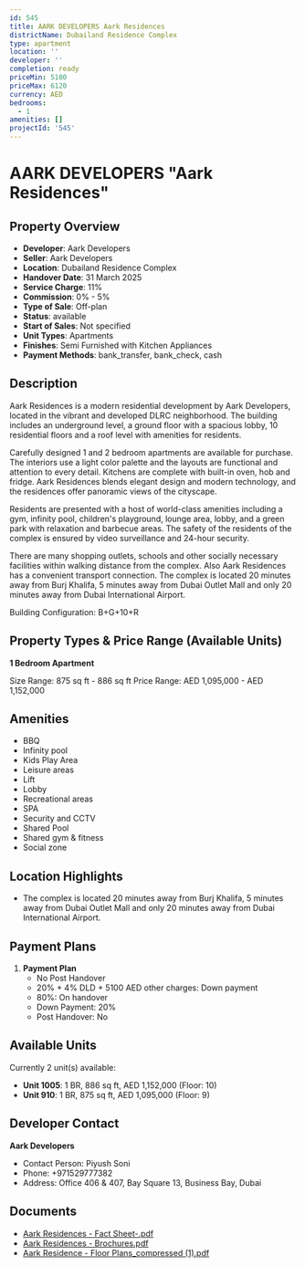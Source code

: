 ```yaml
---
id: 545
title: AARK DEVELOPERS Aark Residences
districtName: Dubailand Residence Complex
type: apartment
location: ''
developer: ''
completion: ready
priceMin: 5100
priceMax: 6120
currency: AED
bedrooms:
  - 1
amenities: []
projectId: '545'
---
```


# AARK DEVELOPERS "Aark Residences"

## Property Overview
- **Developer**: Aark Developers
- **Seller**: Aark Developers
- **Location**: Dubailand Residence Complex
- **Handover Date**: 31 March 2025
- **Service Charge**: 11%
- **Commission**: 0% - 5%
- **Type of Sale**: Off-plan
- **Status**: available
- **Start of Sales**: Not specified
- **Unit Types**: Apartments
- **Finishes**: Semi Furnished with Kitchen Appliances
- **Payment Methods**: bank_transfer, bank_check, cash

## Description
Aark Residences is a modern residential development by Aark Developers, located in the vibrant and developed DLRC neighborhood. The building includes an underground level, a ground floor with a spacious lobby, 10 residential floors and a roof level with amenities for residents.

Carefully designed 1 and 2 bedroom apartments are available for purchase. The interiors use a light color palette and the layouts are functional and attention to every detail. Kitchens are complete with built-in oven, hob and fridge. Aark Residences blends elegant design and modern technology, and the residences offer panoramic views of the cityscape.

Residents are presented with a host of world-class amenities including a gym, infinity pool, children's playground, lounge area, lobby, and a green park with relaxation and barbecue areas. The safety of the residents of the complex is ensured by video surveillance and 24-hour security.

There are many shopping outlets, schools and other socially necessary facilities within walking distance from the complex. Also Aark Residences has a convenient transport connection. The complex is located 20 minutes away from Burj Khalifa, 5 minutes away from Dubai Outlet Mall and only 20 minutes away from Dubai International Airport.

Building Configuration: B+G+10+R

## Property Types & Price Range (Available Units)
**1 Bedroom Apartment**

Size Range: 875 sq ft - 886 sq ft
Price Range: AED 1,095,000 - AED 1,152,000

## Amenities
- BBQ
- Infinity pool
- Kids Play Area
- Leisure areas
- Lift
- Lobby
- Recreational areas
- SPA
- Security and CCTV
- Shared Pool
- Shared gym & fitness
- Social zone

## Location Highlights
- The complex is located 20 minutes away from Burj Khalifa, 5 minutes away from Dubai Outlet Mall and only 20 minutes away from Dubai International Airport.

## Payment Plans
1. **Payment Plan**
   - No Post Handover
   - 20% + 4% DLD + 5100 AED other charges: Down payment
   - 80%: On handover
   - Down Payment: 20%
   - Post Handover: No

## Available Units
Currently 2 unit(s) available:
- **Unit 1005**: 1 BR, 886 sq ft, AED 1,152,000 (Floor: 10)
- **Unit 910**: 1 BR, 875 sq ft, AED 1,095,000 (Floor: 9)

## Developer Contact
**Aark Developers**
- Contact Person: Piyush Soni
- Phone: +971529777382
- Address: Office 406 & 407, Bay Square 13, Business Bay, Dubai

## Documents
- [Aark Residences - Fact Sheet-.pdf](https://cdn.geniemap.net/2023/11/29/LCtoZ1PENnQ7nTHTtnMApVA48tgsI4AAKyxfaQow.pdf)
- [Aark Residences - Brochures.pdf](https://cdn.geniemap.net/2023/11/29/rZhtWvLMzEY8tOfQGzUvLGzHOuXrAvxxhFBb2Ml1.pdf)
- [Aark Residence - Floor Plans_compressed (1).pdf](https://cdn.geniemap.net/2023/11/29/vQam0mT95vz0eN0T5zb2tMheYBXRZ9Y6C8SZ9uCc.pdf)
